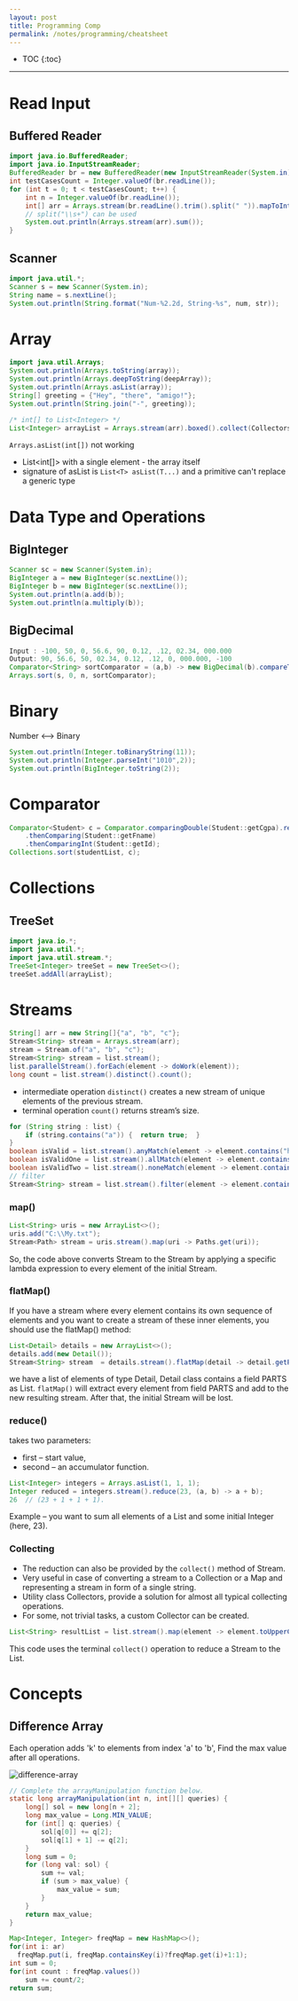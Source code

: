 ```yaml
---
layout: post
title: Programming Comp
permalink: /notes/programming/cheatsheet
---
```


- TOC
{:toc}

---

# Read Input

## Buffered Reader

```java
import java.io.BufferedReader;
import java.io.InputStreamReader;
BufferedReader br = new BufferedReader(new InputStreamReader(System.in));
int testCasesCount = Integer.valueOf(br.readLine());
for (int t = 0; t < testCasesCount; t++) {
    int n = Integer.valueOf(br.readLine());
    int[] arr = Arrays.stream(br.readLine().trim().split(" ")).mapToInt(Integer::parseInt).toArray();
    // split("\\s+") can be used
    System.out.println(Arrays.stream(arr).sum());
}
```

## Scanner

```java
import java.util.*;
Scanner s = new Scanner(System.in);
String name = s.nextLine();
System.out.println(String.format("Num-%2.2d, String-%s", num, str)); 
```

# Array

```java
import java.util.Arrays;
System.out.println(Arrays.toString(array));
System.out.println(Arrays.deepToString(deepArray));
System.out.println(Arrays.asList(array));
String[] greeting = {"Hey", "there", "amigo!"};
System.out.println(String.join("-", greeting));
```
```java
/* int[] to List<Integer> */
List<Integer> arrayList = Arrays.stream(arr).boxed().collect(Collectors.toList());
```

`Arrays.asList(int[])` not working
* List<int[]> with a single element - the array itself
* signature of asList is `List<T> asList(T...)` and a primitive can't replace a generic type 

# Data Type and Operations

## BigInteger
```java
Scanner sc = new Scanner(System.in);
BigInteger a = new BigInteger(sc.nextLine());
BigInteger b = new BigInteger(sc.nextLine());
System.out.println(a.add(b));
System.out.println(a.multiply(b));
```

## BigDecimal
```java
Input : -100, 50, 0, 56.6, 90, 0.12, .12, 02.34, 000.000
Output: 90, 56.6, 50, 02.34, 0.12, .12, 0, 000.000, -100
Comparator<String> sortComparator = (a,b) -> new BigDecimal(b).compareTo(new BigDecimal(a));
Arrays.sort(s, 0, n, sortComparator);
```

# Binary

Number <--> Binary
```java
System.out.println(Integer.toBinaryString(11));
System.out.println(Integer.parseInt("1010",2));
System.out.println(BigInteger.toString(2));
```

# Comparator
```java
Comparator<Student> c = Comparator.comparingDouble(Student::getCgpa).reversed()
	.thenComparing(Student::getFname)
	.thenComparingInt(Student::getId);
Collections.sort(studentList, c);
```

# Collections

## TreeSet

```java
import java.io.*;
import java.util.*;
import java.util.stream.*;
TreeSet<Integer> treeSet = new TreeSet<>(); 
treeSet.addAll(arrayList);
```

# Streams

```java
String[] arr = new String[]{"a", "b", "c"};
Stream<String> stream = Arrays.stream(arr);
stream = Stream.of("a", "b", "c");
Stream<String> stream = list.stream();
list.parallelStream().forEach(element -> doWork(element));
long count = list.stream().distinct().count();
```
* intermediate operation `distinct()` creates a new stream of unique elements of the previous stream. 
* terminal operation `count()` returns stream’s size.
```java
for (String string : list) {
    if (string.contains("a")) {  return true;  }
}
boolean isValid = list.stream().anyMatch(element -> element.contains("h")); 
boolean isValidOne = list.stream().allMatch(element -> element.contains("h")); 
boolean isValidTwo = list.stream().noneMatch(element -> element.contains("h")); 
// filter
Stream<String> stream = list.stream().filter(element -> element.contains("d"));
```
### map()
```java
List<String> uris = new ArrayList<>();
uris.add("C:\\My.txt");
Stream<Path> stream = uris.stream().map(uri -> Paths.get(uri));
```
So, the code above converts Stream<String> to the Stream<Path> by applying a specific lambda expression to every element of the initial Stream.

### flatMap()
If you have a stream where every element contains its own sequence of elements and you want to create a stream of these inner elements, you should use the flatMap() method:
```java
List<Detail> details = new ArrayList<>();
details.add(new Detail());
Stream<String> stream  = details.stream().flatMap(detail -> detail.getParts().stream());
```
we have a list of elements of type Detail, Detail class contains a field PARTS as List<String>.
`flatMap()` will extract every element from field PARTS and add to the new resulting stream. After that, the initial Stream<Detail> will be lost.

### reduce() 
takes two parameters: 
* first – start value, 
* second – an accumulator function.
```java
List<Integer> integers = Arrays.asList(1, 1, 1);
Integer reduced = integers.stream().reduce(23, (a, b) -> a + b); 
26 	// (23 + 1 + 1 + 1).
```
Example – you want to sum all elements of a List<Integer> and some initial Integer (here, 23).

### Collecting
* The reduction can also be provided by the `collect()` method of Stream. 
* Very useful in case of converting a stream to a Collection or a Map and representing a stream in form of a single string.
* Utility class Collectors, provide a solution for almost all typical collecting operations. 
* For some, not trivial tasks, a custom Collector can be created.
```java
List<String> resultList = list.stream().map(element -> element.toUpperCase()).collect(Collectors.toList());
```
This code uses the terminal `collect()` operation to reduce a Stream<String> to the List<String>.


# Concepts

## Difference Array
Each operation adds 'k' to elements from index 'a' to 'b', Find the max value after all operations.

![difference-array](https://github.com/arpit04tripathi/files-cdn/raw/cdn/programming/concept-of-difference-array.png)

```java
// Complete the arrayManipulation function below.
static long arrayManipulation(int n, int[][] queries) {
    long[] sol = new long[n + 2];
    long max_value = Long.MIN_VALUE;
    for (int[] q: queries) {
        sol[q[0]] += q[2];
        sol[q[1] + 1] -= q[2];
    }
    long sum = 0;
    for (long val: sol) {
        sum += val;
        if (sum > max_value) {
            max_value = sum;
        }
    }
    return max_value;
}
```

```java
Map<Integer, Integer> freqMap = new HashMap<>();
for(int i: ar)
  freqMap.put(i, freqMap.containsKey(i)?freqMap.get(i)+1:1);
int sum = 0;
for(int count : freqMap.values())
    sum += count/2;
return sum;
```